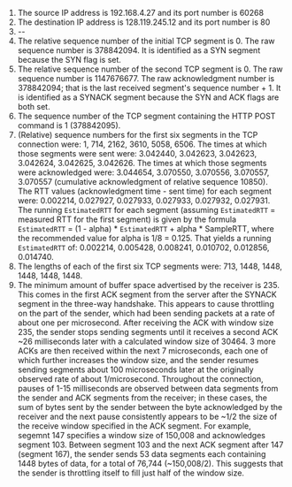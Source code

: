 1. The source IP address is 192.168.4.27 and its port number is 60268
2. The destination IP address is 128.119.245.12 and its port number is 80
3. --
4. The relative sequence number of the initial TCP segment is 0. The raw sequence number is 378842094. It is identified as a SYN segment because the SYN flag is set.
5. The relative sequence number of the second TCP segment is 0. The raw sequence number is 1147676677. The raw acknowledgment number is 378842094; that is the last received segment's sequence number + 1. It is identified as a SYNACK segment because the SYN and ACK flags are both set.
6. The sequence number of the TCP segment containing the HTTP POST command is 1 (378842095).
7. (Relative) sequence numbers for the first six segments in the TCP connection were: 1, 714, 2162, 3610, 5058, 6506. The times at which those segments were sent were: 3.042440, 3.042623, 3.042623, 3.042624, 3.042625, 3.042626. The times at which those segments were acknowledged were: 3.044654, 3.070550, 3.070556, 3.070557, 3.070557 (cumulative acknowledgment of relative sequence 10850). The RTT values (acknowledgment time - sent time) for each segment were: 0.002214, 0.027927, 0.027933, 0.027933, 0.027932, 0.027931. The running `EstimatedRTT` for each segment (assuming `EstimatedRTT` = measured RTT for the first segment) is given by the formula `EstimatedRTT` = (1 - alpha) * `EstimatedRTT` + alpha * SampleRTT, where the recommended value for alpha is 1/8 = 0.125. That yields a running `EstimatedRTT` of: 0.002214, 0.005428, 0.008241, 0.010702, 0.012856, 0.014740.
8. The lengths of each of the first six TCP segments were: 713, 1448, 1448, 1448, 1448, 1448.
9. The minimum amount of buffer space advertised by the receiver is 235. This comes in the first ACK segment from the server after the SYNACK segment in the three-way handshake. This appears to cause throttling on the part of the sender, which had been sending packets at a rate of about one per microsecond. After receiving the ACK with window size 235, the sender stops sending segments until it receives a second ACK ~26 milliseconds later with a calculated window size of 30464. 3 more ACKs are then received within the next 7 microseconds, each one of which further increases the window size, and the sender resumes sending segments about 100 microseconds later at the originally observed rate of about 1/microsecond. Throughout the connection, pauses of 1-15 milliseconds are observed between data segments from the sender and ACK segments from the receiver; in these cases, the sum of bytes sent by the sender between the byte acknowledged by the receiver and the next pause consistently appears to be ~1/2 the size of the receive window specified in the ACK segment. For example, segemnt 147 specifies a window size of 150,008 and acknowledges segment 103. Between segment 103 and the next ACK segment after 147 (segment 167), the sender sends 53 data segments each containing 1448 bytes of data, for a total of 76,744 (~150,008/2). This suggests that the sender is throttling itself to fill just half of the window size.
